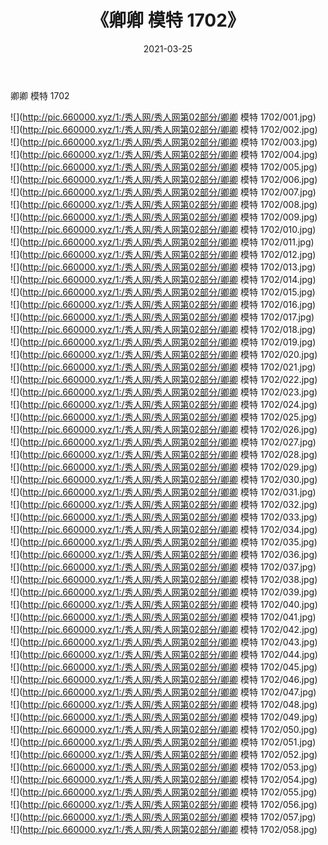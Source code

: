 ﻿---
layout: post
title:  《卿卿 模特 1702》
date:   2021-03-25
img: http://pic.660000.xyz/1:/秀人网/秀人网第02部分/卿卿 模特 1702/000.jpg
categories: [美女, 清纯, 唯美]
---

卿卿 模特 1702

  ![](http://pic.660000.xyz/1:/秀人网/秀人网第02部分/卿卿 模特 1702/001.jpg) <br> ![](http://pic.660000.xyz/1:/秀人网/秀人网第02部分/卿卿 模特 1702/002.jpg) <br> ![](http://pic.660000.xyz/1:/秀人网/秀人网第02部分/卿卿 模特 1702/003.jpg) <br> ![](http://pic.660000.xyz/1:/秀人网/秀人网第02部分/卿卿 模特 1702/004.jpg) <br> ![](http://pic.660000.xyz/1:/秀人网/秀人网第02部分/卿卿 模特 1702/005.jpg) <br> ![](http://pic.660000.xyz/1:/秀人网/秀人网第02部分/卿卿 模特 1702/006.jpg) <br> ![](http://pic.660000.xyz/1:/秀人网/秀人网第02部分/卿卿 模特 1702/007.jpg) <br> ![](http://pic.660000.xyz/1:/秀人网/秀人网第02部分/卿卿 模特 1702/008.jpg) <br> ![](http://pic.660000.xyz/1:/秀人网/秀人网第02部分/卿卿 模特 1702/009.jpg) <br> ![](http://pic.660000.xyz/1:/秀人网/秀人网第02部分/卿卿 模特 1702/010.jpg) <br> ![](http://pic.660000.xyz/1:/秀人网/秀人网第02部分/卿卿 模特 1702/011.jpg) <br> ![](http://pic.660000.xyz/1:/秀人网/秀人网第02部分/卿卿 模特 1702/012.jpg) <br> ![](http://pic.660000.xyz/1:/秀人网/秀人网第02部分/卿卿 模特 1702/013.jpg) <br> ![](http://pic.660000.xyz/1:/秀人网/秀人网第02部分/卿卿 模特 1702/014.jpg) <br> ![](http://pic.660000.xyz/1:/秀人网/秀人网第02部分/卿卿 模特 1702/015.jpg) <br> ![](http://pic.660000.xyz/1:/秀人网/秀人网第02部分/卿卿 模特 1702/016.jpg) <br> ![](http://pic.660000.xyz/1:/秀人网/秀人网第02部分/卿卿 模特 1702/017.jpg) <br> ![](http://pic.660000.xyz/1:/秀人网/秀人网第02部分/卿卿 模特 1702/018.jpg) <br> ![](http://pic.660000.xyz/1:/秀人网/秀人网第02部分/卿卿 模特 1702/019.jpg) <br> ![](http://pic.660000.xyz/1:/秀人网/秀人网第02部分/卿卿 模特 1702/020.jpg) <br> ![](http://pic.660000.xyz/1:/秀人网/秀人网第02部分/卿卿 模特 1702/021.jpg) <br> ![](http://pic.660000.xyz/1:/秀人网/秀人网第02部分/卿卿 模特 1702/022.jpg) <br> ![](http://pic.660000.xyz/1:/秀人网/秀人网第02部分/卿卿 模特 1702/023.jpg) <br> ![](http://pic.660000.xyz/1:/秀人网/秀人网第02部分/卿卿 模特 1702/024.jpg) <br> ![](http://pic.660000.xyz/1:/秀人网/秀人网第02部分/卿卿 模特 1702/025.jpg) <br> ![](http://pic.660000.xyz/1:/秀人网/秀人网第02部分/卿卿 模特 1702/026.jpg) <br> ![](http://pic.660000.xyz/1:/秀人网/秀人网第02部分/卿卿 模特 1702/027.jpg) <br> ![](http://pic.660000.xyz/1:/秀人网/秀人网第02部分/卿卿 模特 1702/028.jpg) <br> ![](http://pic.660000.xyz/1:/秀人网/秀人网第02部分/卿卿 模特 1702/029.jpg) <br> ![](http://pic.660000.xyz/1:/秀人网/秀人网第02部分/卿卿 模特 1702/030.jpg) <br> ![](http://pic.660000.xyz/1:/秀人网/秀人网第02部分/卿卿 模特 1702/031.jpg) <br> ![](http://pic.660000.xyz/1:/秀人网/秀人网第02部分/卿卿 模特 1702/032.jpg) <br> ![](http://pic.660000.xyz/1:/秀人网/秀人网第02部分/卿卿 模特 1702/033.jpg) <br> ![](http://pic.660000.xyz/1:/秀人网/秀人网第02部分/卿卿 模特 1702/034.jpg) <br> ![](http://pic.660000.xyz/1:/秀人网/秀人网第02部分/卿卿 模特 1702/035.jpg) <br> ![](http://pic.660000.xyz/1:/秀人网/秀人网第02部分/卿卿 模特 1702/036.jpg) <br> ![](http://pic.660000.xyz/1:/秀人网/秀人网第02部分/卿卿 模特 1702/037.jpg) <br> ![](http://pic.660000.xyz/1:/秀人网/秀人网第02部分/卿卿 模特 1702/038.jpg) <br> ![](http://pic.660000.xyz/1:/秀人网/秀人网第02部分/卿卿 模特 1702/039.jpg) <br> ![](http://pic.660000.xyz/1:/秀人网/秀人网第02部分/卿卿 模特 1702/040.jpg) <br> ![](http://pic.660000.xyz/1:/秀人网/秀人网第02部分/卿卿 模特 1702/041.jpg) <br> ![](http://pic.660000.xyz/1:/秀人网/秀人网第02部分/卿卿 模特 1702/042.jpg) <br> ![](http://pic.660000.xyz/1:/秀人网/秀人网第02部分/卿卿 模特 1702/043.jpg) <br> ![](http://pic.660000.xyz/1:/秀人网/秀人网第02部分/卿卿 模特 1702/044.jpg) <br> ![](http://pic.660000.xyz/1:/秀人网/秀人网第02部分/卿卿 模特 1702/045.jpg) <br> ![](http://pic.660000.xyz/1:/秀人网/秀人网第02部分/卿卿 模特 1702/046.jpg) <br> ![](http://pic.660000.xyz/1:/秀人网/秀人网第02部分/卿卿 模特 1702/047.jpg) <br> ![](http://pic.660000.xyz/1:/秀人网/秀人网第02部分/卿卿 模特 1702/048.jpg) <br> ![](http://pic.660000.xyz/1:/秀人网/秀人网第02部分/卿卿 模特 1702/049.jpg) <br> ![](http://pic.660000.xyz/1:/秀人网/秀人网第02部分/卿卿 模特 1702/050.jpg) <br> ![](http://pic.660000.xyz/1:/秀人网/秀人网第02部分/卿卿 模特 1702/051.jpg) <br> ![](http://pic.660000.xyz/1:/秀人网/秀人网第02部分/卿卿 模特 1702/052.jpg) <br> ![](http://pic.660000.xyz/1:/秀人网/秀人网第02部分/卿卿 模特 1702/053.jpg) <br> ![](http://pic.660000.xyz/1:/秀人网/秀人网第02部分/卿卿 模特 1702/054.jpg) <br> ![](http://pic.660000.xyz/1:/秀人网/秀人网第02部分/卿卿 模特 1702/055.jpg) <br> ![](http://pic.660000.xyz/1:/秀人网/秀人网第02部分/卿卿 模特 1702/056.jpg) <br> ![](http://pic.660000.xyz/1:/秀人网/秀人网第02部分/卿卿 模特 1702/057.jpg) <br> ![](http://pic.660000.xyz/1:/秀人网/秀人网第02部分/卿卿 模特 1702/058.jpg) <br>